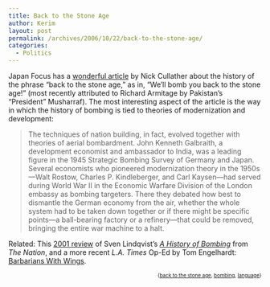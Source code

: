 ```yaml
---
title: Back to the Stone Age
author: Kerim
layout: post
permalink: /archives/2006/10/22/back-to-the-stone-age/
categories:
  - Politics
---
```

Japan Focus has a <a href="http://japanfocus.org/products/details/2245" onclick="_gaq.push(['_trackEvent', 'outbound-article', 'http://japanfocus.org/products/details/2245', 'wonderful article']);" >wonderful article</a> by Nick Cullather about the history of the phrase &#8220;back to the stone age,&#8221; as in, &#8220;We&#8217;ll bomb you back to the stone age!&#8221; (most recently attributed to Richard Armitage by Pakistan&#8217;s &#8220;President&#8221; Musharraf). The most interesting aspect of the article is the way in which the history of bombing is tied to theories of modernization and development:

> The techniques of nation building, in fact, evolved together with theories of aerial bombardment. John Kenneth Galbraith, a development economist and ambassador to India, was a leading figure in the 1945 Strategic Bombing Survey of Germany and Japan. Several economists who pioneered modernization theory in the 1950s—Walt Rostow, Charles P. Kindleberger, and Carl Kaysen—had served during World War II in the Economic Warfare Division of the London embassy as bombing targeters. There they debated how best to dismantle the German economy from the air, whether the whole system had to be taken down together or if there might be specific points—a ball-bearing factory or a refinery—that could be removed, bringing the entire war machine to a halt. 

Related: This <a href="http://www.thenation.com/doc/20011029/corson/5" onclick="_gaq.push(['_trackEvent', 'outbound-article', 'http://www.thenation.com/doc/20011029/corson/5', '2001 review']);" >2001 review</a> of Sven Lindqvist&#8217;s *<a href="http://www.amazon.com/gp/redirect.html%3FASIN=1565846257%26tag=ws%26lcode=xm2%26cID=2025%26ccmID=165953%26location=/o/ASIN/1565846257%253FSubscriptionId=02ZH6J1W0649DTNS6002" onclick="_gaq.push(['_trackEvent', 'outbound-article', 'http://www.amazon.com/gp/redirect.html%3FASIN=1565846257%26tag=ws%26lcode=xm2%26cID=2025%26ccmID=165953%26location=/o/ASIN/1565846257%253FSubscriptionId=02ZH6J1W0649DTNS6002', 'A History of Bombing']);" >A History of Bombing</a>* from *The Nation*, and a more recent *L.A. Times* Op-Ed by Tom Engelhardt: <a href="http://www.latimes.com/news/opinion/sunday/commentary/la-op-engelhardt6aug06,0,5553774.story?coll=la-sunday-commentary" onclick="_gaq.push(['_trackEvent', 'outbound-article', 'http://www.latimes.com/news/opinion/sunday/commentary/la-op-engelhardt6aug06,0,5553774.story?coll=la-sunday-commentary', 'Barbarians With Wings']);" >Barbarians With Wings</a>.  
<!-- technorati tags start -->

<div style="text-align:right;">
  <span style="font-size:x-small;">{<a href="http://www.technorati.com/tag/back to the stone age" onclick="_gaq.push(['_trackEvent', 'outbound-article', 'http://www.technorati.com/tag/back to the stone age', 'back to the stone age']);"  rel="tag">back to the stone age</a>, <a href="http://www.technorati.com/tag/bombing" onclick="_gaq.push(['_trackEvent', 'outbound-article', 'http://www.technorati.com/tag/bombing', 'bombing']);"  rel="tag">bombing</a>, <a href="http://www.technorati.com/tag/language" onclick="_gaq.push(['_trackEvent', 'outbound-article', 'http://www.technorati.com/tag/language', 'language']);"  rel="tag">language</a>}</span>


<!-- technorati tags end -->

